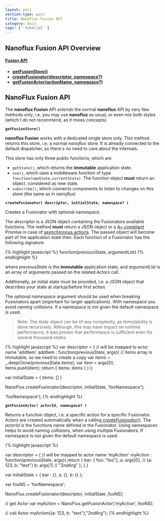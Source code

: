 ```yaml
---
layout: post
section-type: post
title: Nanoflux Fusion API
category: docs
tags: [ 'tutorial' ]
---
```


## Nanoflux Fusion API Overview

#### [Fusion API](#fusionAPI)
- __[getFusionStore()](#getFusionStore)__
- __[createFusionator(descriptor, namespace?)](#createFusionator)__
- __[getFusionActor(actionName, namespace?)](#getFusionActor)__

## <a name='fusionAPI'></a> NanoFlux Fusion API

The __nanoflux Fusion__ API *extends* the normal __nanoflux__ API by very few methods only, i.e. you may use __nanoflux__ as usual, 
or even mix both styles (which I do not recommend, as it mixes concepts)  


<a name='getFusionStore'></a>
__`getFusionStore()`__

__nanoflux Fusion__ works with a dedicated single store only. This method returns this store, i.e. a normal *nanoflux* store. 
It is already connected to the default dispatcher, so there`s no need to care about the internals. 

This store has only three public functions, which are  

 - `getState()`, which returns the __immutable__ application state.
 - `use()`, which uses a middleware function of type `function(newState,currentState)`. The function object __must__ return an object, considered as new state. 
 - `subscribe()`, which connects components to listen to changes on this store (the same as in *nanoflux*)

<a name='createFusionator'></a>
__`createFusionator( descriptor, initialState, namespace? )`__

Creates a Fusionator with optional namespace.
 
The *descriptor* is a JSON object containing the Fusionators available functions. The method __must__ return a JSON object 
or a [A+ compliant](https://promisesaplus.com/) Promise in case of [asynchronous actions](http://ohager.github.io/nanoflux/docs/2016/06/11/nanoflux-fusion.html#asynchronous). 
The passed object will become part of the application state then. Each function of a Fusionator has the following signature

{% highlight javascript %}
function(previousState, argumentList)
{% endhighlight %}
 
where *previousState* is the __immutable__ application state, and *argumentList* is an array of arguments passed on the related Actors call.

Additionally, an initial state must be provided, i.e. a JSON object that describes your state at startup/before first action.

The optional *namespace* argument should be used when breaking Fusionators apart (important for larger applications). With namespace you avoid
naming collisions. If a namespace is not given the default namespace is used.

> Note: The state object can be of any complexity, as immutability is done recursively. Although, this may have 
impact on runtime performance, it was proven that performance is sufficient even for several thousand states.
  
{% highlight javascript %}
var descriptor = {
	// will be mapped to actor name 'addItem'
	addItem  : function(previousState, args){
		// items array is immutable, so we need to create a copy
		var items = _.deepClone(previousState.items);
		var item = args[0];		
		items.push(item);
		return { items: items }
	}
};

var initialState = { items: [] }

NanoFlux.createFusionator(descriptor, initialState, 'fooNamespace');

'fooNamespace');
{% endhighlight %}


<a name='getFusionActor'></a>
__`getFusionActor( actorId, namespace? )`__

Returns a function object, i.e. a specific action for a specific Fusionator. Actors are created automatically when a calling [*createFusionator()*](#createFusionator).
The *actorId* is the functions name defined in the Fusionator. Using namespaces helps to avoid naming collisions, when using
multiple Fusionators. If namespace is not given the default namespace is used.

 
{% highlight javascript %}
 
var descriptor = {
	// will be mapped to actor name 'myAction'
	myAction  : function(previousState, args){
	    return { 
	        bar: { foo:  "foo"}, 
	        a: args[0], // {a: 123, b: "text"}
	        b: args[1] // "2ndArg"
	    }; 
	}
}

var initialState = {
	bar : {},
	a: {},
	b: {}
};

var fooNS = 'fooNamespace';
 
NanoFlux.createFusionator(descriptor, initialState ,fooNS);
  
// get Actor
var myAction = NanoFlux.getFusionActor('myAction', fooNS);

// call Actor
myAction({a: 123, b: "text"},"2ndArg");
{% endhighlight %}
 

    
